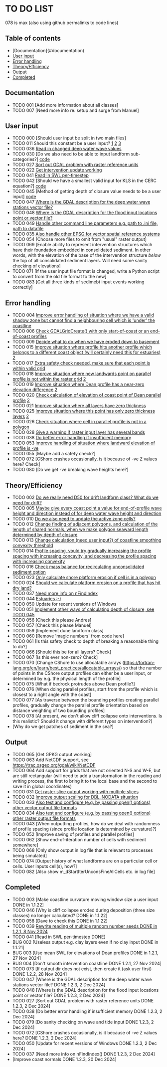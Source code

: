 # TO DO LIST

078 is max (also using github permalinks to code lines)

## Table of contents
- [Documentation]{#documentation)
- [User input](#user-input)
- [Error handling](#error-handling)
- [Theory/Efficiency](#theory-efficiency)
- [Output](#output)
- [Completed](#completed)


## Documentation
-  TODO 001 [Add more information about all classes]
-  TODO 007 [Need more info re. setup and surge from Manuel]

## User input
- TODO 000 [Should user input be split in two main files]
- TODO 011 Should this constant be a user input? 
		[1](https://github.com/coastalme/coastalme/blob/730a0be2274de02125681ab3e14424dbbfadbaeb/src/cme.h#L600-L602)
		[2](https://github.com/coastalme/coastalme/blob/730a0be2274de02125681ab3e14424dbbfadbaeb/src/simulation.cpp#L211)
		[3](https://github.com/coastalme/coastalme/blob/730a0be2274de02125681ab3e14424dbbfadbaeb/src/simulation.cpp#L371)
- TODO 036 [Read in changed deep water wave values](https://github.com/coastalme/coastalme/blob/730a0be2274de02125681ab3e14424dbbfadbaeb/src/init_grid.cpp#L177) 
- TODO 030 [Do we also need to be able to input landform sub-categories?] [code](https://github.com/coastalme/coastalme/blob/730a0be2274de02125681ab3e14424dbbfadbaeb/src/gis_raster.cpp#L750)
- TODO 027 [Sort out GDAL problem with raster reference units](https://github.com/coastalme/coastalme/blob/730a0be2274de02125681ab3e14424dbbfadbaeb/src/gis_raster.cpp#L537)
- TODO 022 [Get intervention update working](https://github.com/coastalme/coastalme/blob/730a0be2274de02125681ab3e14424dbbfadbaeb/src/do_intervention.cpp#L32)
- TODO 041 [Read in SWL per-timestep](https://github.com/coastalme/coastalme/blob/730a0be2274de02125681ab3e14424dbbfadbaeb/src/read_input.cpp#L1977)
- TODO 042 [Should we have a smallest valid input for KLS in the CERC equation?] [code](https://github.com/coastalme/coastalme/blob/730a0be2274de02125681ab3e14424dbbfadbaeb/src/read_input.cpp#L2378-L2380)
- TODO 045 [Method of getting depth of closure value needs to be a user input] [code](https://github.com/coastalme/coastalme/blob/730a0be2274de02125681ab3e14424dbbfadbaeb/src/simulation.h#L771)
- TODO 047 [Where is the GDAL description for the deep water wave stations vector file?](https://github.com/coastalme/coastalme/blob/730a0be2274de02125681ab3e14424dbbfadbaeb/src/simulation.h#L1198)
- TODO 048 [Where is the GDAL description for the flood input locations point or vector file?](https://github.com/coastalme/coastalme/blob/730a0be2274de02125681ab3e14424dbbfadbaeb/src/simulation.h#L1220)
- TODO 049 [Handle other command line parameters e.g. path to .ini file, path to datafile](https://github.com/coastalme/coastalme/blob/730a0be2274de02125681ab3e14424dbbfadbaeb/src/utils.cpp#L125)
- TODO 035 [Also handle other EPSG for vector spatial reference systems](https://github.com/coastalme/coastalme/blob/730a0be2274de02125681ab3e14424dbbfadbaeb/src/gis_vector.cpp#L492)
- TODO 054 [Choose more files to omit from "usual" raster output]
- TODO 069 [Enable ability to represent intervention structures which have their foundation embedded in consolidated sediment. In other words, with the elevation of the base of the intervention structure *below* the top of all consolidated sediment layers. Will need some sanity checking of elevations]
- TODO 071 [If the user input file format is changed, write a Python script to convert from the old file format to the new]
- TODO 083 [Get all three kinds of sedimebt input events working correctly]

##   Error handling
-  TODO 004 [Improve error handling of situation where we have a valid shadow zone but cannot find a neighbouring cell which is 'under' the coastline](https://github.com/coastalme/coastalme/blob/730a0be2274de02125681ab3e14424dbbfadbaeb/src/calc_shadow_zones.cpp#L490)
-  TODO 006 [Check GDALGridCreate() with only start-of-coast or an end-of-coast profiles](https://github.com/coastalme/coastalme/blob/730a0be2274de02125681ab3e14424dbbfadbaeb/src/calc_waves.cpp#L214)
-  TODO 009 [Decide what to do when we have eroded down to basement](https://github.com/coastalme/coastalme/blob/730a0be2274de02125681ab3e14424dbbfadbaeb/src/calc_waves.cpp#L214)
-  TODO 015 [Improve situation where profile hits another profile which belongs to a different coast object (will certainly need this for estuaries)](https://github.com/coastalme/coastalme/blob/730a0be2274de02125681ab3e14424dbbfadbaeb/src/create_profiles.cpp#L1478) [2](https://github.com/coastalme/coastalme/blob/730a0be2274de02125681ab3e14424dbbfadbaeb/src/create_profiles.cpp#L1537)
-  TODO 017 [Extra safety check needed, make sure that each point is within valid grid](https://github.com/coastalme/coastalme/blob/730a0be2274de02125681ab3e14424dbbfadbaeb/src/do_beach_within_polygon.cpp#L146)
-  TODO 018 [Improve situation where new landwards point on parallel profile is not within the raster grid](https://github.com/coastalme/coastalme/blob/730a0be2274de02125681ab3e14424dbbfadbaeb/src/do_beach_within_polygon.cpp#L222) [2](https://github.com/coastalme/coastalme/blob/730a0be2274de02125681ab3e14424dbbfadbaeb/src/do_beach_within_polygon.cpp#L394)
-  TODO 019 [Improve situation where Dean profile has a near-zero elevation difference](https://github.com/coastalme/coastalme/blob/730a0be2274de02125681ab3e14424dbbfadbaeb/src/do_beach_within_polygon.cpp#L286) [2](https://github.com/coastalme/coastalme/blob/730a0be2274de02125681ab3e14424dbbfadbaeb/src/do_beach_within_polygon.cpp#L394)
-  TODO 020 [Check calculation of elevation of coast point of Dean parallel profile](https://github.com/coastalme/coastalme/blob/730a0be2274de02125681ab3e14424dbbfadbaeb/src/do_beach_within_polygon.cpp#L949) [2](https://github.com/coastalme/coastalme/blob/730a0be2274de02125681ab3e14424dbbfadbaeb/src/do_beach_within_polygon.cpp#L1435)
-  TODO 021 [Improve situation where all layers have zero thickness](https://github.com/coastalme/coastalme/blob/730a0be2274de02125681ab3e14424dbbfadbaeb/src/do_cliff_collapse.cpp#L819)
-  TODO 025 [Improve situation where this point has only zero thickness layers](https://github.com/coastalme/coastalme/blob/730a0be2274de02125681ab3e14424dbbfadbaeb/src/do_shore_platform_erosion.cpp#L195) [2](https://github.com/coastalme/coastalme/blob/730a0be2274de02125681ab3e14424dbbfadbaeb/src/do_shore_platform_erosion.cpp#L508)
-  TODO 026 [Check situation where cell in parallel profile is not in a polygon](https://github.com/coastalme/coastalme/blob/730a0be2274de02125681ab3e14424dbbfadbaeb/src/do_shore_platform_erosion.cpp#L495)
-  TODO 028 [Give a warning if raster input layer has several bands](https://github.com/coastalme/coastalme/blob/730a0be2274de02125681ab3e14424dbbfadbaeb/src/gis_raster.cpp#L605)
-  TODO 038 [Do better error handling if insufficient memory](https://github.com/coastalme/coastalme/blob/730a0be2274de02125681ab3e14424dbbfadbaeb/src/gis_raster.cpp#L71)
-  TODO 053 [Improve handling of situation where landward elevation of profile is -ve](https://github.com/coastalme/coastalme/blob/730a0be2274de02125681ab3e14424dbbfadbaeb/src/calc_waves.cpp#L1581)
-  TODO 055 [Maybe add a safety check?]
-  TODO 072 [CShore crashes occasionally, is it because of -ve Z values here? Check]
-  TODO 080 [Do we get -ve breaking wave heights here?]

##   Theory/Efficiency
-  TODO 002 [Do we really need D50 for drift landform class? What do we need for drift?](https://github.com/coastalme/coastalme/blob/730a0be2274de02125681ab3e14424dbbfadbaeb/src/assign_landforms.cpp#L346)
-  TODO 005 [Maybe give every coast point a value for end-of-profile wave height and direction instead of for deep water wave height and direction](https://github.com/coastalme/coastalme/blob/730a0be2274de02125681ab3e14424dbbfadbaeb/src/calc_waves.cpp#L58)
-  TODO 010 [Do we also need to update the active zone cells?](https://github.com/coastalme/coastalme/blob/730a0be2274de02125681ab3e14424dbbfadbaeb/src/calc_waves.cpp#L1828)
-  TODO 012 [Change finding of adjacent polygons, and calculation of the length of shared normals, when we make polygon seaward length determined by depth of closure](https://github.com/coastalme/coastalme/blob/730a0be2274de02125681ab3e14424dbbfadbaeb/src/create_polygons.cpp#L504)
-  TODO 013 [Change calculation (need user input?) of coastline smoothing convexity threshold](https://github.com/coastalme/coastalme/blob/730a0be2274de02125681ab3e14424dbbfadbaeb/src/create_profiles.cpp#L119)
-  TODO 014 [Profile spacing, vould try gradually increasing the profile spacing with increasing concavity, and decreasing the profile spacing with increasing convexity](https://github.com/coastalme/coastalme/blob/730a0be2274de02125681ab3e14424dbbfadbaeb/src/create_profiles.cpp#L396)
-  TODO 016 [Check mass balance for recirculating unconsolidated sediment option](https://github.com/coastalme/coastalme/blob/730a0be2274de02125681ab3e14424dbbfadbaeb/src/do_beach_sediment_movement.cpp#L539)
-  TODO 023 [Only calculate shore platform erosion if cell is in a polygon](https://github.com/coastalme/coastalme/blob/730a0be2274de02125681ab3e14424dbbfadbaeb/src/do_shore_platform_erosion.cpp#L51)
-  TODO 024 [Should we calculate platform erosion on a profile that has hit dry land?](https://github.com/coastalme/coastalme/blob/730a0be2274de02125681ab3e14424dbbfadbaeb/src/do_shore_platform_erosion.cpp#L124)
-  TODO 037 [Need more info on nFindIndex](https://github.com/coastalme/coastalme/blob/730a0be2274de02125681ab3e14424dbbfadbaeb/src/interpolate.cpp#L103-L121)
-  TODO 044 [Estuaries :-)](https://github.com/coastalme/coastalme/blob/730a0be2274de02125681ab3e14424dbbfadbaeb/src/simulation.cpp#L933)
-  TODO 050 Update for recent versions of Windows
-  TODO 051 [Implement other ways of calculating depth of closure, see TODO 045](https://github.com/coastalme/coastalme/blob/730a0be2274de02125681ab3e14424dbbfadbaeb/src/utils.cpp#L2482-L2493)
-  TODO 056 [Check this please Andres]
-  TODO 057 [Check this please Manuel]
-  TODO 059 [Implement dune landform class]
-  TODO 060 [Remove 'magic numbers' from code here]
-  TODO 061 [Is this safety check to depth of breaking a reasonable thing to do?]
-  TODO 066 [Should this be for all layers? Check]
-  TODO 067 [Is this ever non-zero? Check]
-  TODO 070 [Change CShore to use allocatable arrays (https://fortran-lang.org/en/learn/best_practices/allocatable_arrays/) so that the number of points in the CShore output profiles can either be a user input, or determined by e.g. the physical length of the profile]
-  TODO 075 [What if bedrock protrudes above Dean profile?]
-  TODO 076 [When doing parallel profiles, start from the profile which is closest to a right angle with the coast]
-  TODO 077 [As traverse between the bounding profiles creating parallel profiles, gradually change the parallel profile orientation based on distance weighting of two bounding profiles]
-  TODO 078 [At present, we don't allow cliff collapse onto interventions. Is this realistic? Should it change with different types on intervention?]
-  [Why do we get patches of sediment in the sea?]

##  Output
-  TODO 065 [Get GPKG output working] 
-  TODO 063 Add NetCDF support, see https://trac.osgeo.org/gdal/wiki/NetCDF
-  TODO 064 Add support for grids that are not oriented N-S and W-E, but are still rectangular (will need to add a transformation in the reading and writing process, the first to bring it to the local base and the second to save it in global coordinates)
-  TODO 031 [Get raster slice output working with multiple slices](https://github.com/coastalme/coastalme/blob/730a0be2274de02125681ab3e14424dbbfadbaeb/src/gis_raster.cpp#L1122-L1125)
-  TODO 032 [Improve output scaling for DBL_NODATA situation](https://github.com/coastalme/coastalme/blob/730a0be2274de02125681ab3e14424dbbfadbaeb/src/gis_raster.cpp#L1617)
-  TODO 033 [Also test and configure (e.g. by passing open() options) other vector output file formats](https://github.com/coastalme/coastalme/blob/730a0be2274de02125681ab3e14424dbbfadbaeb/src/gis_utils.cpp#L893)
-  TODO 034 [Also test and configure (e.g. by passing open() options) other raster output file formats](https://github.com/coastalme/coastalme/blob/730a0be2274de02125681ab3e14424dbbfadbaeb/src/gis_utils.cpp#L1642)
-  TODO 043 [When outputting profiles, how do we deal with randomness of profile spacing (since profile location is determined by curvature)?]
-  TODO 052 [Improve saving of profiles and parallel profiles]
-  TODO 062 [Show end-of-iteration number of cells with sediment somewhere]
-  TODO 068 [Only show output in log file that is relevant to processes being simulated]
-  TODO 074 [Output history of what landforms are on a particular cell or cells. User inputs cell(s), how?]
-  TODO 082 [Also show m_dStartIterUnconsFineAllCells etc. in log file]

## Completed
-  TODO 003 [Make coastline curvature moving window size a user input DONE in 1.1.22]
-  TODO 046 [Why is cliff collapse eroded during deposition (three size classes) no longer calculated? DONE in 1.1.22]
-  TODO 058 [Dave to check this DONE in 1.1.22]
-  TODO 039 [Rewrite reading of multiple random number seeds DONE in 1.2.1, 8 Nov 2024](https://github.com/coastalme/coastalme/blob/730a0be2274de02125681ab3e14424dbbfadbaeb/src/read_input.cpp#L535)
-  TODO 041 [Read in SWL per-timestep DONE]
-  BUG 002 [Useless output e.g. clay layers even if no clay input DONE in 1.1.21]
-  BUG 003 [Use mean SWL for elevations of Dean profiles DONE in 1.2.1, 27 Nov 2024]
-  BUG 004 [Don't smooth intervention coastline DONE 1.2.1, 27 Nov 2024]
-  TODO 073 [If output dir does not exist, then create it (ask user first) DONE 1.2.2, 28 Nov 2024]
-  TODO 047 [Where is the GDAL description for the deep water wave stations vector file? DONE 1.2.3, 2 Dec 2024]
-  TODO 048 [Where is the GDAL description for the flood input locations point or vector file? DONE 1.2.3, 2 Dec 2024]
-  TODO 027 [Sort out GDAL problem with raster reference units DONE 1.2.3, 2 Dec 2024]
-  TODO 038 [Do better error handling if insufficient memory DONE 1.2.3, 2 Dec 2024]
-  TODO 079 [Do sanity checking on wave and tide input DONE 1.2.3, 2 Dec 2024]
-  TODO 072 [CShore crashes occasionally, is it because of -ve Z values here? DONE 1.2.3, 2 Dec 2024]
-  TODO 050 [Update for recent versions of Windows DONE 1.2.3, 2 Dec 2024]
-  TODO 037 [Need more info on nFindIndex() DONE 1.2.3, 2 Dec 2024]
-  [Improve coast normals DONE 1.2.3, 20 Dec 2024]
   
